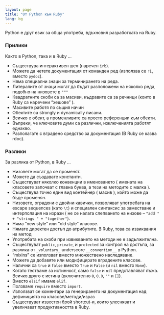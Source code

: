 ```yaml
---
layout: page
title: "Oт Python към Ruby"
lang: bg
---
```


Python е друг език за обща употреба, вдъхновил разработката на Ruby.

### Прилики

Както в Python, така и в Ruby …

* Съществува интерактивен шел (наречен `irb`).
* Можете да четете документация от команден ред (използва се `ri`,
  вместо `pydoc`).
* Няма специални знаци за терминирането на реда.
* Литералите от знаци могат да бъдат разположени на няколко реда,
  подобно на низовете в `"""`
* Квадратните скоби са за масиви, къдравите са за речници (които в Ruby
  са наречени “хешове” ).
* Масивите работя по същия начин
* Обектите са strongly и dynamically писани.
* Всичко е обект, а променливите са просто референции към обекти.
* Въпреки, че ключовите думи са различни, изключенията работят еднакво.
* Разполагате с вградено средство за документация (В Ruby се казва
  rdoc).

### Разлики

За разлика от Python, в Ruby …

* Низовете могат да се променят.
* Можете да създавате константи.
* Съществуват няколко конвенции в именоването ( имената на класовете
  започват с главна буква, а тези на методите с малка ).
* Съществува точно един вид контейнер ( масив ), който може да бъде
  променян.
* Низовете, оградени с двойни кавички, позволяват употребата на escape
  sequences (като `\t`) и специален синтаксис за заместване и
  интерполация на изрази ( не се налага слепването на низове – `"add " +
  "strings " + "together"`).
* Няма “new style” или “old style” класове.
* Нямате директен достъп до атрибутите. В Ruby, това са извиквания на
  метод
* Употребата на скоби при извикването на методи не е задължителна.
* Съществуват `public`, `private`, и `protected` за контрол на достъпа,
  за разлика от `_voluntary_` underscore `__convention__` в Python.
* “mixins” се използват вместо множествено наследяване.
* Можете да добавяте или модифицирате вградените класове.
* Налични са `true` и `false` вместо `True` и `False` (и `nil` вместо
  `None`).
* Когато тестваме за истинност, само `false` и `nil` представляват лъжа.
  Всичко друго е истина (включително `0`, `0.0`, `""` и `[]`).
* Вместо `elsif` имаме `elif`.
* Ползваме `require` вместо `import`.
* Използват се коментари за генерирането на документация над дефиницията
  на класове/методи/израз
* Съществуват известен брой shortcut-и, които улесняват и увеличават
  продуктивността в Ruby.
